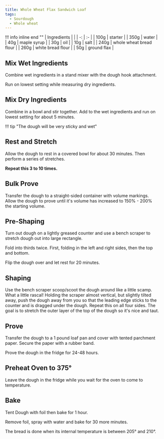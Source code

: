 ```yaml
---
title: Whole Wheat Flax Sandwich Loaf
tags:
  - Sourdough
  - Whole wheat
---
```

!!! info inline end  ""
    | Ingredients |                         |
    | -:          | :-                      |
    | 100g        | starter                 |
    | 350g        | water                   |
    | 40g         | maple syrup             |
    | 30g         | oil                     |
    | 10g         | salt                    |
    | 240g        | whole wheat bread flour |
    | 260g        | white bread flour       |
    | 50g         | ground flax             |

## Mix Wet Ingredients
Combine wet ingredients in a stand mixer with the dough hook attachment.

Run on lowest setting while measuring dry ingredients.

## Mix Dry Ingredients
Combine in a bowl and stir together. Add to the wet ingredients and run on lowest setting for about 5 minutes.

!!! tip "The dough will be very sticky and wet"

## Rest and Stretch
Allow the dough to rest in a covered bowl for about 30 minutes. Then perform a series of stretches.

**Repeat this 3 to 10 times.**

## Bulk Prove
Transfer the dough to a straight-sided container with volume markings. Allow the dough to prove until it's volume has increased to 150% - 200% the starting volume.

## Pre-Shaping
Turn out dough on a lightly greased counter and use a bench scraper to stretch dough out into large rectangle.

Fold into thirds twice. First, folding in the left and right sides, then the top and bottom.

Flip the dough over and let rest for 20 minutes.

## Shaping
Use the bench scraper scoop/scoot the dough around like a little scamp. What a little rascal! Holding the scraper almost vertical, but slightly tilted away, push the dough away from you so that the leading edge sticks to the counter and is dragged under the dough. Repeat this on all four sides. The goal is to stretch the outer layer of the top of the dough so it's nice and taut. 

## Prove
Transfer the dough to a 1 pound loaf pan and cover with tented parchment paper. Secure the paper with a rubber band.

Prove the dough in the fridge for 24-48 hours.

## Preheat Oven to 375°
Leave the dough in the fridge while you wait for the oven to come to temperature.

## Bake
Tent Dough with foil then bake for 1 hour.

Remove foil, spray with water and bake for 30 more minutes.

The bread is done when its internal temperature is between 205° and 210°.